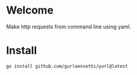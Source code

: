 # Welcome

Make http requests from command line using yaml.

# Install

```bash
go install github.com/gurleensethi/yurl@latest
```
